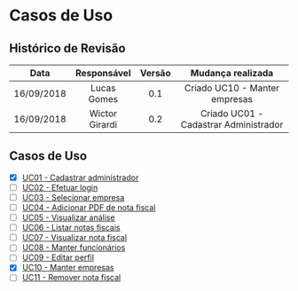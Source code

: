 # Casos de Uso

## Histórico de Revisão

| Data | Responsável | Versão | Mudança realizada |
|:------:|:------:|:-------:|:-------:|
| 16/09/2018 | Lucas Gomes | 0.1 | Criado UC10 - Manter empresas |
| 16/09/2018 | Wictor Girardi | 0.2 | Criado UC01 - Cadastrar Administrador |

## Casos de Uso

- [x] [UC01 - Cadastrar administrador](use-case/uc01.md)
- [ ] [UC02 - Efetuar login](use-case/uc02.md)
- [ ] [UC03 - Selecionar empresa](use-case/uc03.md)
- [ ] [UC04 - Adicionar PDF de nota fiscal](use-case/uc04.md)
- [ ] [UC05 - Visualizar análise](use-case/uc05.md)
- [ ] [UC06 - Listar notas fiscais](use-case/uc06.md)
- [ ] [UC07 - Visualizar nota fiscal](use-case/uc07.md)
- [ ] [UC08 - Manter funcionários](use-case/uc08.md)
- [ ] [UC09 - Editar perfil](use-case/uc09.md)
- [x] [UC10 - Manter empresas](use-case/uc10.md)
- [ ] [UC11 - Remover nota fiscal](use-case/uc11.md)
